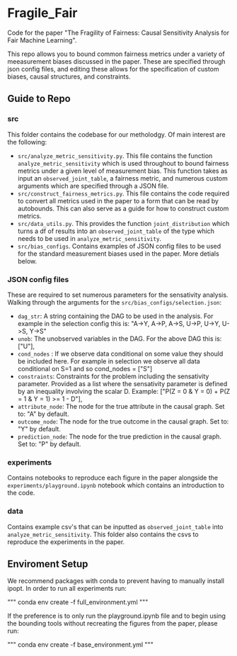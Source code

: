 # Fragile_Fair

Code for the paper "The Fragility of Fairness: Causal Sensitivity Analysis
for Fair Machine Learning". 

This repo allows you to bound common fairness metrics under a variety  of meeasurement biases discussed in the paper. These are specified through json config files, and editing these allows for the specification of custom biases, causal structures, and constraints.


## Guide to Repo

### src

This folder contains the codebase for our metholodgy. Of main interest are the following:

- `src/analyze_metric_sensitivity.py`. This file contains the function `analyze_metric_sensitivity` which is used throughout to bound fairness metrics under a given level of measurement bias. This function takes as input an `observed_joint_table`, a fairness metric, and numerous custom arguments which are specified through a JSON file.
- `src/construct_fairness_metrics.py`. This file contains the code required to convert all metrics used in the paper to a form that can be read by autobounds. This can also serve as a guide for how to construct custom metrics. 
- `src/data_utils.py`. This provides the function `joint_distribution` which turns a df of results into an `observed_joint_table` of the type which needs to be used in `analyze_metric_sensitivity`.
- `src/bias_configs`. Contains examples of JSON config files to be used for the standard measurement biases used in the paper. More detials below.

### JSON config files
These are required to set numerous parameters for the sensativity analysis. Walking through the arguments for the  `src/bias_configs/selection.json`:


- `dag_str`: A string containing the DAG to be used in the analysis. For example in the selection config this is:  "A->Y, A->P, A->S, U->P, U->Y, U->S, Y->S"
- `unob`: The unobserved variables in the DAG. For the above DAG this is:  ["U"],
- `cond_nodes` : If we observe data conditional on some value they should be included here. For example in selection we observe all data conditional on S=1 and so cond_nodes = ["S"]
- `constraints`: Constraints for the problem including the sensativity parameter. Provided as a list where the sensativity parameter is defined by an inequality involving the scalar D. Example: ["P(Z = 0 & Y = 0) + P(Z = 1 & Y = 1) >= 1 - D"],
- `attribute_node`: The node for the true attribute in the causal graph. Set to: "A" by default.
- `outcome_node`: The node for the true outcome in the causal graph. Set to: "Y" by default. 
- `prediction_node`: The node for the true prediction in the causal graph. Set to: "P" by default. 

### experiments
Contains notebooks to reproduce each figure in the paper alongside the `experiments/playground.ipynb` notebook which contains an introduction to the code. 

### data
Contains example csv's that can be inputted as `observed_joint_table` into `analyze_metric_sensitivity`. This folder also contains the csvs to reproduce the experiments in the paper. 

## Enviroment Setup 

We recommend packages with conda to prevent having to manually install ipopt. In order to run all experiments run:

"""
conda env create -f full_environment.yml
"""

If the preference is to only run the playground.ipynb file and to begin using the bounding tools without recreating the figures from the paper, please run:

"""
conda env create -f base_environment.yml
"""


